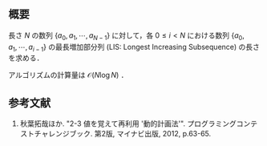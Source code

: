 ## 概要

長さ $N$ の数列 $\lbrace a_0, a_1, \cdots, a_{N-1} \rbrace$ に対して，各 $0 \leq i < N$ における数列 $\lbrace a_0, a_1, \cdots, a_{i-1} \rbrace$ の最長増加部分列 (LIS: Longest Increasing Subsequence) の長さを求める．

アルゴリズムの計算量は $\mathcal{O}(N \log N)$ ．


## 参考文献

1. 秋葉拓哉ほか. "2-3 値を覚えて再利用 '動的計画法'". プログラミングコンテストチャレンジブック. 第2版, マイナビ出版, 2012, p.63-65.
